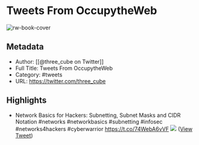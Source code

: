 # Tweets From OccupytheWeb

![rw-book-cover](https://pbs.twimg.com/profile_images/378800000080433150/15a3611a51ea416c857ba088cdff7d78.jpeg)

## Metadata
- Author: [[@three_cube on Twitter]]
- Full Title: Tweets From OccupytheWeb
- Category: #tweets
- URL: https://twitter.com/three_cube

## Highlights
- Network Basics for Hackers: Subnetting, Subnet Masks and CIDR Notation #networks #networkbasics #subnetting #infosec #networks4hackers #cyberwarrior 
  https://t.co/74WebA6vVF 
  ![](https://pbs.twimg.com/media/FdIbQggacAUbDtr.png) ([View Tweet](https://twitter.com/three_cube/status/1572349201408983043))
